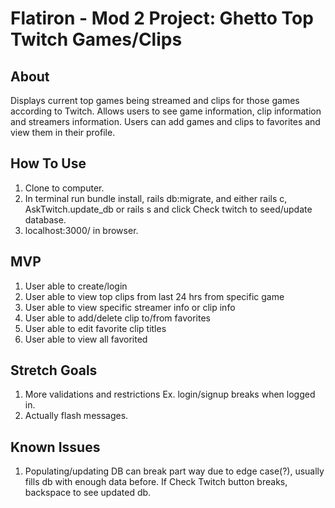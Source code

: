 Flatiron - Mod 2 Project: Ghetto Top Twitch Games/Clips
===
## About
Displays current top games being streamed and clips for those games according to Twitch. Allows users to see game information, clip information and streamers information.
Users can add games and clips to favorites and view them in their profile.
## How To Use
1. Clone to computer.
2. In terminal run bundle install, rails db:migrate, and either rails c, AskTwitch.update_db or rails s and click Check twitch to seed/update database.
3. localhost:3000/ in browser.
## MVP
1. User able to create/login
2. User able to view top clips from last 24 hrs from specific game
3. User able to view specific streamer info or clip info
4. User able to add/delete clip to/from favorites
5. User able to edit favorite clip titles
6. User able to view all favorited
## Stretch Goals
1. More validations and restrictions Ex. login/signup breaks when logged in.
2. Actually flash messages.
## Known Issues
1. Populating/updating DB can break part way due to edge case(?), usually fills db with enough data before. If Check Twitch button breaks, backspace to see updated db.